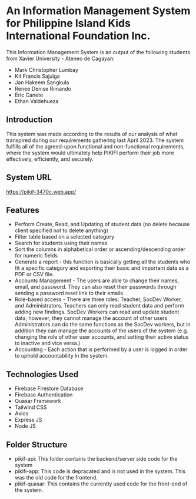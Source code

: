 # An Information Management System for Philippine Island Kids International Foundation Inc.

This Information Management System is an output of the following students from Xavier University - Ateneo de Cagayan:

- Mark Christopher Lumbay
- Kit Francis Sajulga
- Jan Hakeem Sangkula
- Renee Denise Rimando
- Eric Canete
- Ethan Valdehueza

## Introduction

This system was made according to the results of our analysis of what transpired during our requirements gathering last April 2023. The system fulfills all of the agreed-upon functional and non-functional requirements, where the system would ultimately help PIKIFI perform their job more effectively, efficiently, and securely.

## System URL

https://pikif-3470c.web.app/

## Features

- Perform Create, Read, and Updating of student data (no delete because client specified not to delete anything)
- Filter table based on a selected category
- Search for students using their names
- Sort the columns in alphabetical order or ascending/descending order for numeric fields
- Generate a report - this function is basically getting all the students who fit a specific category and exporting their basic and important data as a PDF or CSV file.
- Accounts Management - The users are able to change their names, email, and password. They can also reset their passwords through sending a password reset link to their emails.
- Role-based access - There are three roles: Teacher, SocDev Worker, and Administrators. Teachers can only read student data and perform adding new findings. SocDev Workers can read and update student data, however, they cannot manage the account of other users Administrators can do the same functions as the SocDev workers, but in addition they can manage the accounts of the users of the system (e.g. changing the role of other user accounts, and setting their active status to inactive and vice versa.)
- Accounting - Each action that is performed by a user is logged in order to uphold accountability in the system.

## Technologies Used

- Firebase Firestore Database
- Firebase Authentication
- Quasar Framework
- Tailwind CSS
- Axios
- Express JS
- Node JS

## Folder Structure
- pikif-api: This folder contains the backend/server side code for the system
- pikifi-app: This code is depracated and is not used in the system. This was the old code for the frontend.
- pikif-quasar: This contains the currently used code for the front-end of the system.
